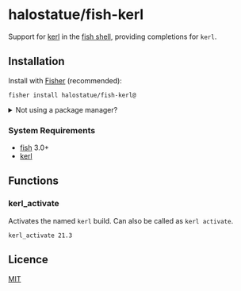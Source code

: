 # halostatue/fish-kerl

Support for [kerl] in the [fish shell], providing completions for `kerl`.

## Installation

Install with [Fisher] (recommended):

```fish
fisher install halostatue/fish-kerl@
```

<details>
<summary>Not using a package manager?</summary>

---

Copy `functions/*.fish`, `conf.d/*.fish`, and `completions/*.fish` to your
fish configuration directory preserving the directory structure.

</details>

### System Requirements

- [fish] 3.0+
- [kerl]

## Functions

### kerl_activate

Activates the named `kerl` build. Can also be called as `kerl activate`.

```shell
kerl_activate 21.3
```

## Licence

[MIT](LICENCE.md)

[fish shell]: https://fishshell.com 'friendly interactive shell'
[fisher]: https://github.com/jorgebucaran/fisher
[fish]: https://github.com/fish-shell/fish-shell
[halostatue/fish-utils]: https://github.com/halostatue/fish-utils
[kerl]: https://github.com/kerl/kerl
